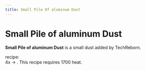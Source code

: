 ```yaml
---
title: Small Pile Of aluminum Dust
---
```


# Small Pile of aluminum Dust

**Small Pile of aluminum Dust** is a small dust added by TechReborn.  


<CraftingTable recipe="input air air air input air techreborn:aluminum_dust air input air air air output techreborn:small_pile_of_aluminum_dust,4" />


<CraftingTable recipe="input techreborn:small_pile_of_aluminum_dust techreborn:small_pile_of_aluminum_dust air input techreborn:small_pile_of_aluminum_dust techreborn:small_pile_of_aluminum_dust air input air air air output techreborn:aluminum_dust" />

<McItem slug="techreborn:blast_furnace" inline={true}/> recipe:  
4x <McItem slug="techreborn:small_pile_of_aluminum_dust" inline={true}/> -> <McItem slug="techreborn:aluminum_ingot" inline={true}/> . This recipe requires 1700 heat.
